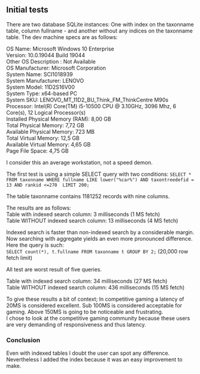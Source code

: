 ## Initial tests
There are two database SQLite instances: One with index on the taxonname table, column fullname - and another without any indices on the taxonname table.
The dev machine specs are as follows:

OS Name: Microsoft Windows 10 Enterprise  
Version: 10.0.19044 Build 19044  
Other OS Description : Not Available  
OS Manufacturer: Microsoft Corporation  
System Name: SCI1018939  
System Manufacturer: LENOVO  
System Model: 11D2S16V00  
System Type: x64-based PC  
System SKU: LENOVO_MT_11D2_BU_Think_FM_ThinkCentre M90s  
Processor: Intel(R) Core(TM) i5-10500 CPU @ 3.10GHz, 3096 Mhz, 6 Core(s), 12 Logical Processor(s)  
Installed Physical Memory (RAM): 8,00 GB  
Total Physical Memory: 7,72 GB  
Available Physical Memory: 723 MB  
Total Virtual Memory: 12,5 GB  
Available Virtual Memory: 4,65 GB  
Page File Space: 4,75 GB  

I consider this an average workstation, not a speed demon.

The first test is using a simple SELECT query with two conditions:
`SELECT * FROM taxonname WHERE fullname LIKE lower("%car%") AND taxontreedefid = 13 AND rankid <=270  LIMIT 200;`

The table taxonname contains 1181252 records with nine columns.

The results are as follows:  
Table with indexed search column: 3 milliseconds (1 MS fetch)  
Table WITHOUT indexed search column: 13 milliseconds (4 MS fetch)  

Indexed search is faster than non-indexed search by a considerable margin.
Now searching with aggregate yields an even more pronounced difference.  
Here the query is such:  
`SELECT count(*), t.fullname FROM taxonname t GROUP BY 2;` (20,000 row fetch limit)  

All test are worst result of five queries.

Table with indexed search column: 34 milliseconds (27 MS fetch)  
Table WITHOUT indexed search column: 436 milliseconds (15 MS fetch)  

To give these results a bit of context; In competitive gaming a latency of 20MS is considered excellent. Sub 100MS is considered acceptable for gaming. Above 150MS is going to be noticeable and frustrating.  
I chose to look at the competitive gaming community because these users are very demanding of responsiveness and thus latency.

### Conclusion
Even with indexed tables I doubt the user can spot any difference. Nevertheless I added the index because it was an easy improvement to make.
